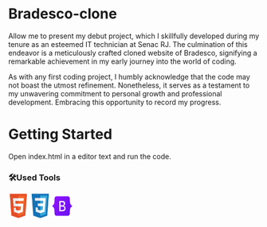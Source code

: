 # Bradesco-clone

Allow me to present my debut project, which I skillfully developed during my tenure as an esteemed IT technician at Senac RJ. The culmination of this endeavor is a meticulously crafted cloned website of Bradesco, signifying a remarkable achievement in my early journey into the world of coding.

As with any first coding project, I humbly acknowledge that the code may not boast the utmost refinement. Nonetheless, it serves as a testament to my unwavering commitment to personal growth and professional development. Embracing this opportunity to record my progress.

# Getting Started

Open index.html in a editor text and run the code.

<h3>🛠️Used Tools</h3>

<div>
  <img height="50" width="40" alt="html-icon" src="https://raw.githubusercontent.com/devicons/devicon/master/icons/html5/html5-original.svg">
  <img height="50" width="40" alt="css-icon" src="https://raw.githubusercontent.com/devicons/devicon/master/icons/css3/css3-original.svg">
  <img height="50" width="40" alt="bootstrap-icon" src="https://raw.githubusercontent.com/devicons/devicon/master/icons/bootstrap/bootstrap-original.svg">
</div>
